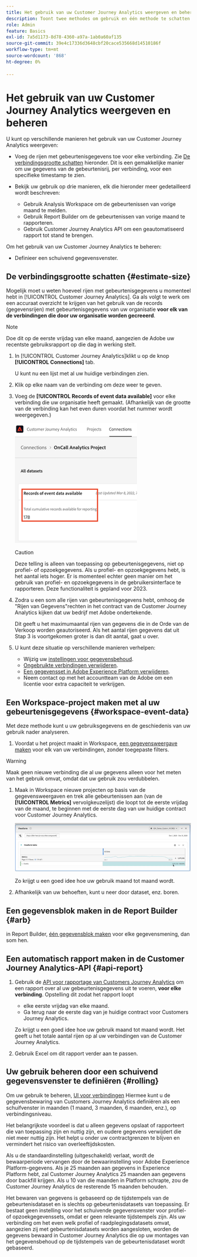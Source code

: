 ```yaml
---
title: Het gebruik van uw Customer Journey Analytics weergeven en beheren
description: Toont twee methodes om gebruik en één methode te schatten om het te beheren.
role: Admin
feature: Basics
exl-id: 7a5d1173-8d78-4360-a97a-1ab0a60af135
source-git-commit: 39e4c17336d3648cbf20cace535668d14510186f
workflow-type: tm+mt
source-wordcount: '868'
ht-degree: 0%

---
```


# Het gebruik van uw Customer Journey Analytics weergeven en beheren

U kunt op verschillende manieren het gebruik van uw Customer Journey Analytics weergeven:

* Voeg de rijen met gebeurtenisgegevens toe voor elke verbinding. Zie [De verbindingsgrootte schatten](#estimate-connection-size) hieronder. Dit is een gemakkelijke manier om uw gegevens van de gebeurtenisrij, per verbinding, voor een specifieke timestamp te zien.

* Bekijk uw gebruik op drie manieren, elk die hieronder meer gedetailleerd wordt beschreven:
   * Gebruik Analysis Workspace om de gebeurtenissen van vorige maand te melden.
   * Gebruik Report Builder om de gebeurtenissen van vorige maand te rapporteren.
   * Gebruik Customer Journey Analytics API om een geautomatiseerd rapport tot stand te brengen.

Om het gebruik van uw Customer Journey Analytics te beheren:

* Definieer een schuivend gegevensvenster.

## De verbindingsgrootte schatten {#estimate-size}

Mogelijk moet u weten hoeveel rijen met gebeurtenisgegevens u momenteel hebt in [!UICONTROL Customer Journey Analytics]. Ga als volgt te werk om een accuraat overzicht te krijgen van het gebruik van de records (gegevensrijen) met gebeurtenisgegevens van uw organisatie **voor elk van de verbindingen die door uw organisatie worden gecreeerd**.

>[!NOTE]
>
>Doe dit op de eerste vrijdag van elke maand, aangezien de Adobe uw recentste gebruiksrapport op die dag in werking stelt.

1. In [!UICONTROL Customer Journey Analytics]klikt u op de knop **[!UICONTROL Connections]** tab.

   U kunt nu een lijst met al uw huidige verbindingen zien.

1. Klik op elke naam van de verbinding om deze weer te geven.

1. Voeg de **[!UICONTROL Records of event data available]** voor elke verbinding die uw organisatie heeft gemaakt. (Afhankelijk van de grootte van de verbinding kan het even duren voordat het nummer wordt weergegeven.)

   ![Records met beschikbare gebeurtenisgegevens.](./assets/event-data.png)

   >[!CAUTION]
   >
   >   Deze telling is alleen van toepassing op gebeurtenisgegevens, niet op profiel- of opzoekgegevens. Als u profiel- en opzoekgegevens hebt, is het aantal iets hoger. Er is momenteel echter geen manier om het gebruik van profiel- en opzoekgegevens in de gebruikersinterface te rapporteren. Deze functionaliteit is gepland voor 2023.

1. Zodra u een som alle rijen van gebeurtenisgegevens hebt, omhoog de &quot;Rijen van Gegevens&quot;rechten in het contract van de Customer Journey Analytics kijken dat uw bedrijf met Adobe ondertekende.

   Dit geeft u het maximumaantal rijen van gegevens die in de Orde van de Verkoop worden geautoriseerd. Als het aantal rijen gegevens dat uit Stap 3 is voortgekomen groter is dan dit aantal, gaat u over.

1. U kunt deze situatie op verschillende manieren verhelpen:

   * Wijzig uw [instellingen voor gegevensbehoud](https://experienceleague.adobe.com/docs/analytics-platform/using/cja-connections/manage-connections.html#set-rolling-window-for-connection-data-retention).
   * [Ongebruikte verbindingen verwijderen](https://experienceleague.adobe.com/docs/analytics-platform/using/cja-overview/cja-faq.html#implications-of-deleting-data-components).
   * [Een gegevensset in Adobe Experience Platform verwijderen](https://experienceleague.adobe.com/docs/analytics-platform/using/cja-overview/cja-faq.html#implications-of-deleting-data-components).
   * Neem contact op met het accountteam van de Adobe om een licentie voor extra capaciteit te verkrijgen.

## Een Workspace-project maken met al uw gebeurtenisgegevens {#workspace-event-data}

Met deze methode kunt u uw gebruiksgegevens en de geschiedenis van uw gebruik nader analyseren.

1. Voordat u het project maakt in Workspace, [een gegevensweergave maken](/help/data-views/create-dataview.md) voor elk van uw verbindingen, zonder toegepaste filters.

>[!WARNING]
>
>    Maak geen nieuwe verbinding die al uw gegevens alleen voor het meten van het gebruik omvat, omdat dat uw gebruik zou verdubbelen.

1. Maak in Workspace nieuwe projecten op basis van de gegevensweergaven en trek alle gebeurtenissen aan (van de **[!UICONTROL Metrics]** vervolgkeuzelijst) die loopt tot de eerste vrijdag van de maand, te beginnen met de eerste dag van uw huidige contract voor Customer Journey Analytics.

   ![In de tabel met vrije vorm worden gebeurtenissen weergegeven.](./assets/events-usage.png)

   Zo krijgt u een goed idee hoe uw gebruik maand tot maand wordt.

1. Afhankelijk van uw behoeften, kunt u neer door dataset, enz. boren.

## Een gegevensblok maken in de Report Builder {#arb}

in Report Builder, [één gegevensblok maken](/help/report-builder/create-a-data-block.md) voor elke gegevensmening, dan som hen.

## Een automatisch rapport maken in de Customer Journey Analytics-API {#api-report}

1. Gebruik de [API voor rapportage van Customers Journey Analytics](https://developer.adobe.com/cja-apis/docs/api/#tag/Reporting-API) om een rapport over al uw gebeurtenisgegevens uit te voeren, **voor elke verbinding**. Opstelling dit zodat het rapport loopt

   * elke eerste vrijdag van elke maand.
   * Ga terug naar de eerste dag van je huidige contract voor Customers Journey Analytics.

   Zo krijgt u een goed idee hoe uw gebruik maand tot maand wordt. Het geeft u het totale aantal rijen op al uw verbindingen van de Customer Journey Analytics.

1. Gebruik Excel om dit rapport verder aan te passen.

## Uw gebruik beheren door een schuivend gegevensvenster te definiëren {#rolling}

Om uw gebruik te beheren, [UI voor verbindingen](/help/connections/create-connection.md) Hiermee kunt u de gegevensbewaring van Customers Journey Analytics definiëren als een schuifvenster in maanden (1 maand, 3 maanden, 6 maanden, enz.), op verbindingsniveau.

Het belangrijkste voordeel is dat u alleen gegevens opslaat of rapporteert die van toepassing zijn en nuttig zijn, en oudere gegevens verwijdert die niet meer nuttig zijn. Het helpt u onder uw contractgrenzen te blijven en vermindert het risico van overleeftijdskosten.

Als u de standaardinstelling (uitgeschakeld) verlaat, wordt de bewaarperiode vervangen door de bewaarinstelling voor Adobe Experience Platform-gegevens. Als je 25 maanden aan gegevens in Experience Platform hebt, zal Customer Journey Analytics 25 maanden aan gegevens door backfill krijgen. Als u 10 van die maanden in Platform schrapte, zou de Customer Journey Analytics de resterende 15 maanden behouden.

Het bewaren van gegevens is gebaseerd op de tijdstempels van de gebeurtenisdataset en is slechts op gebeurtenisdatasets van toepassing. Er bestaat geen instelling voor het schuivende gegevensvenster voor profiel- of opzoekgegevenssets, omdat er geen relevante tijdstempels zijn. Als uw verbinding om het even welk profiel of raadplegingsdatasets omvat, aangezien zij met gebeurtenisdatasets worden aangesloten, worden de gegevens bewaard in Customer Journey Analytics die op uw montages van het gegevensbehoud op de tijdstempels van de gebeurtenisdataset wordt gebaseerd.

